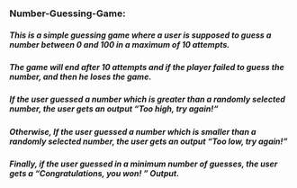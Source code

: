 ### Number-Guessing-Game:
##### This is a simple guessing game where a user is supposed to guess a number between 0 and 100 in a maximum of 10 attempts.
##### The game will end after 10 attempts and if the player failed to guess the number, and then he loses the game.
##### If the user guessed a number which is greater than a randomly selected number, the user gets an output “Too high, try again!“
##### Otherwise, If the user guessed a number which is smaller than a randomly selected number, the user gets an output “Too low, try again!”
##### Finally, if the user guessed in a minimum number of guesses, the user gets a “Congratulations, you won! ” Output.
